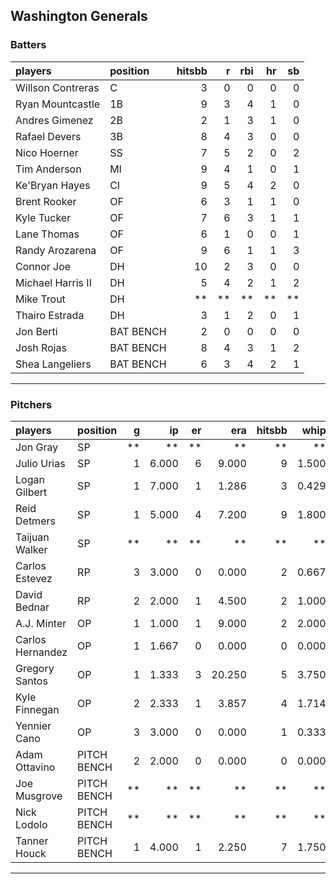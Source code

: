 ## Washington Generals

### Batters

 
|players           |position  | hitsbb|  r| rbi| hr| sb| 
|:-----------------|:---------|------:|--:|---:|--:|--:| 
|Willson Contreras |C         |      3|  0|   0|  0|  0| 
|Ryan Mountcastle  |1B        |      9|  3|   4|  1|  0| 
|Andres Gimenez    |2B        |      2|  1|   3|  1|  0| 
|Rafael Devers     |3B        |      8|  4|   3|  0|  0| 
|Nico Hoerner      |SS        |      7|  5|   2|  0|  2| 
|Tim Anderson      |MI        |      9|  4|   1|  0|  1| 
|Ke'Bryan Hayes    |CI        |      9|  5|   4|  2|  0| 
|Brent Rooker      |OF        |      6|  3|   1|  1|  0| 
|Kyle Tucker       |OF        |      7|  6|   3|  1|  1| 
|Lane Thomas       |OF        |      6|  1|   0|  0|  1| 
|Randy Arozarena   |OF        |      9|  6|   1|  1|  3| 
|Connor Joe        |DH        |     10|  2|   3|  0|  0| 
|Michael Harris II |DH        |      5|  4|   2|  1|  2| 
|Mike Trout        |DH        |     **| **|  **| **| **| 
|Thairo Estrada    |DH        |      3|  1|   2|  0|  1| 
|Jon Berti         |BAT BENCH |      2|  0|   0|  0|  0| 
|Josh Rojas        |BAT BENCH |      8|  4|   3|  1|  2| 
|Shea Langeliers   |BAT BENCH |      6|  3|   4|  2|  1| 


* * *

### Pitchers

 
|players          |position    |  g|    ip| er|    era| hitsbb|  whip| so|  w| sv| 
|:----------------|:-----------|--:|-----:|--:|------:|------:|-----:|--:|--:|--:| 
|Jon Gray         |SP          | **|    **| **|     **|     **|    **| **| **| **| 
|Julio Urias      |SP          |  1| 6.000|  6|  9.000|      9| 1.500|  9|  0|  0| 
|Logan Gilbert    |SP          |  1| 7.000|  1|  1.286|      3| 0.429|  7|  1|  0| 
|Reid Detmers     |SP          |  1| 5.000|  4|  7.200|      9| 1.800|  3|  0|  0| 
|Taijuan Walker   |SP          | **|    **| **|     **|     **|    **| **| **| **| 
|Carlos Estevez   |RP          |  3| 3.000|  0|  0.000|      2| 0.667|  3|  0|  2| 
|David Bednar     |RP          |  2| 2.000|  1|  4.500|      2| 1.000|  1|  0|  1| 
|A.J. Minter      |OP          |  1| 1.000|  1|  9.000|      2| 2.000|  0|  0|  0| 
|Carlos Hernandez |OP          |  1| 1.667|  0|  0.000|      0| 0.000|  1|  0|  1| 
|Gregory Santos   |OP          |  1| 1.333|  3| 20.250|      5| 3.750|  2|  0|  0| 
|Kyle Finnegan    |OP          |  2| 2.333|  1|  3.857|      4| 1.714|  2|  0|  2| 
|Yennier Cano     |OP          |  3| 3.000|  0|  0.000|      1| 0.333|  1|  0|  1| 
|Adam Ottavino    |PITCH BENCH |  2| 2.000|  0|  0.000|      0| 0.000|  1|  1|  0| 
|Joe Musgrove     |PITCH BENCH | **|    **| **|     **|     **|    **| **| **| **| 
|Nick Lodolo      |PITCH BENCH | **|    **| **|     **|     **|    **| **| **| **| 
|Tanner Houck     |PITCH BENCH |  1| 4.000|  1|  2.250|      7| 1.750|  4|  0|  0| 


* * *


